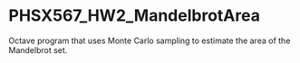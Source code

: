 # PHSX567_HW2_MandelbrotArea
Octave program that uses Monte Carlo sampling to estimate the area of the Mandelbrot set.
